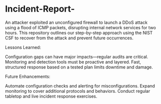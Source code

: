 # Incident-Report-

An attacker exploited an unconfigured firewall to launch a DDoS attack using a flood of ICMP packets, disrupting internal network services for two hours. This repository outlines our step-by-step approach using the NIST CSF to recover from the attack and prevent future occurrences.

Lessons Learned:

Configuration gaps can have major impacts—regular audits are critical.
Monitoring and detection tools must be proactive and layered.
Fast, structured response based on a tested plan limits downtime and damage.

Future Enhancements:

Automate configuration checks and alerting for misconfigurations.
Expand monitoring to cover additional protocols and behaviors.
Conduct regular tabletop and live incident response exercises.

